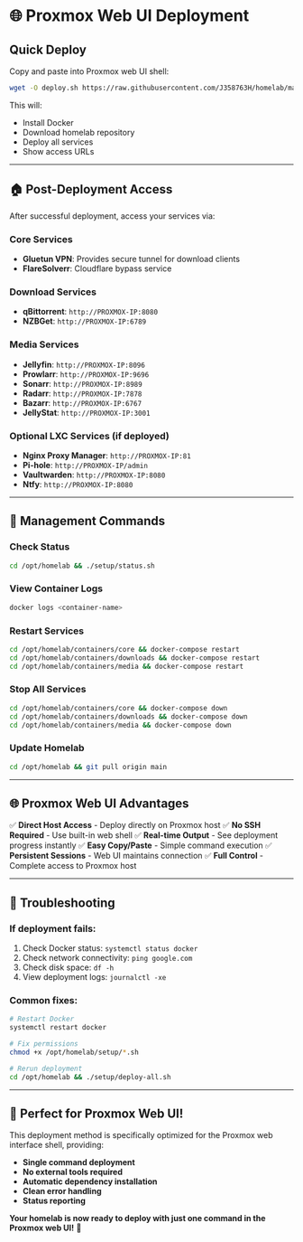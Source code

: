 # 🌐 Proxmox Web UI Deployment

## Quick Deploy

Copy and paste into Proxmox web UI shell:

```bash
wget -O deploy.sh https://raw.githubusercontent.com/J358763H/homelab/main/proxmox-deploy-homelab.sh && chmod +x deploy.sh && ./deploy.sh
```

This will:
- Install Docker
- Download homelab repository
- Deploy all services
- Show access URLs

---

## 🏠 **Post-Deployment Access**

After successful deployment, access your services via:

### **Core Services**
- **Gluetun VPN**: Provides secure tunnel for download clients
- **FlareSolverr**: Cloudflare bypass service

### **Download Services**
- **qBittorrent**: `http://PROXMOX-IP:8080`
- **NZBGet**: `http://PROXMOX-IP:6789`

### **Media Services**
- **Jellyfin**: `http://PROXMOX-IP:8096`
- **Prowlarr**: `http://PROXMOX-IP:9696`
- **Sonarr**: `http://PROXMOX-IP:8989`
- **Radarr**: `http://PROXMOX-IP:7878`
- **Bazarr**: `http://PROXMOX-IP:6767`
- **JellyStat**: `http://PROXMOX-IP:3001`

### **Optional LXC Services** (if deployed)
- **Nginx Proxy Manager**: `http://PROXMOX-IP:81`
- **Pi-hole**: `http://PROXMOX-IP/admin`
- **Vaultwarden**: `http://PROXMOX-IP:8080`
- **Ntfy**: `http://PROXMOX-IP:8080`

---

## 🔧 **Management Commands**

### **Check Status**
```bash
cd /opt/homelab && ./setup/status.sh
```

### **View Container Logs**
```bash
docker logs <container-name>
```

### **Restart Services**
```bash
cd /opt/homelab/containers/core && docker-compose restart
cd /opt/homelab/containers/downloads && docker-compose restart
cd /opt/homelab/containers/media && docker-compose restart
```

### **Stop All Services**
```bash
cd /opt/homelab/containers/core && docker-compose down
cd /opt/homelab/containers/downloads && docker-compose down
cd /opt/homelab/containers/media && docker-compose down
```

### **Update Homelab**
```bash
cd /opt/homelab && git pull origin main
```

---

## 🌐 **Proxmox Web UI Advantages**

✅ **Direct Host Access** - Deploy directly on Proxmox host
✅ **No SSH Required** - Use built-in web shell
✅ **Real-time Output** - See deployment progress instantly
✅ **Easy Copy/Paste** - Simple command execution
✅ **Persistent Sessions** - Web UI maintains connection
✅ **Full Control** - Complete access to Proxmox host

---

## 🚨 **Troubleshooting**

### **If deployment fails:**
1. Check Docker status: `systemctl status docker`
2. Check network connectivity: `ping google.com`
3. Check disk space: `df -h`
4. View deployment logs: `journalctl -xe`

### **Common fixes:**
```bash
# Restart Docker
systemctl restart docker

# Fix permissions
chmod +x /opt/homelab/setup/*.sh

# Rerun deployment
cd /opt/homelab && ./setup/deploy-all.sh
```

---

## 🎯 **Perfect for Proxmox Web UI!**

This deployment method is specifically optimized for the Proxmox web interface shell, providing:

- **Single command deployment**
- **No external tools required**
- **Automatic dependency installation**
- **Clean error handling**
- **Status reporting**

**Your homelab is now ready to deploy with just one command in the Proxmox web UI!** 🚀
